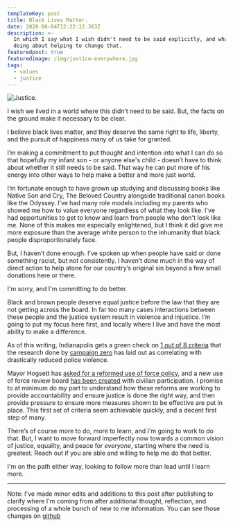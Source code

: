 ```yaml
---
templateKey: post
title: Black Lives Matter.
date: 2020-06-04T12:22:12.363Z
description: >-
  In which I say what I wish didn't need to be said explicitly, and what I'm
  doing about helping to change that.
featuredpost: true
featuredimage: /img/justice-everywhere.jpg
tags:
  - values
  - justice
---
```

![Justice.](/img/justice-everywhere.jpg)

I wish we lived in a world where this didn’t need to be said. But, the facts on the ground make it necessary to be clear.

I believe black lives matter, and they deserve the same right to life, liberty, and the pursuit of happiness many of us take for granted.

I’m making a commitment to put thought and intention into what I can *do* so that hopefully my infant son - or anyone else's child - doesn’t have to think about whether it still needs to be said. That way he can put more of his energy into other ways to help make a better and more just world.

I’m fortunate enough to have grown up studying and discussing books like Native Son and Cry, The Beloved Country alongside traditional canon books like the Odyssey. I’ve had many role models including my parents who showed me how to value everyone regardless of what they look like. I've had opportunities to get to know and learn from people who don't look like me. None of this makes me especially enlightened, but I think it did give me more exposure than the average white person to the inhumanity that black people disproportionately face.

But, I haven’t done enough. I’ve spoken up when people have said or done something racist, but not consistently. I haven’t done much in the way of direct action to help atone for our country’s original sin beyond a few small donations here or there. 

I'm sorry, and I'm committing to do better.

Black and brown people deserve equal justice before the law that they are not getting across the board. In far too many cases interactions between these people and the justice system result in violence and injustice. I’m going to put my focus here first, and locally where I live and have the most ability to make a difference. 

As of this writing, Indianapolis gets a green check on [1 out of 8 criteria](https://8cantwait.org/city/indianapolis-in) that the research done by [campaign zero](https://www.joincampaignzero.org/) has laid out as correlating with drastically reduced police violence.

Mayor Hogsett has [asked for a reformed use of force policy](https://twitter.com/IndyMayorJoe/status/1267548562503630848), and a new use of force review board [has been created](https://fox59.com/news/mayor-hogsett-impd-to-speak-about-ongoing-policing-reforms/) with civilian participation. I promise to at minimum do my part to understand how these reforms are working to provide accountability and ensure justice is done the right way, and then provide pressure to ensure more measures shown to be effective are put in place. This first set of criteria seem achievable quickly, and a decent first step of many.

There’s of course more to do, more to learn, and I'm going to work to do that. But, I want to move forward imperfectly now towards a common vision of justice, equality, and peace for _everyone_, starting where the need is greatest. Reach out if you are able and willing to help me do that better. 

I'm on the path either way, looking to follow more than lead until I learn more.

----

Note: I've made minor edits and additions to this post after publishing to clarify where I'm coming from after additional thought, reflection, and processing of a whole bunch of new to me information. You can see those changes on [github](https://github.com/craigsturgis/craigsturgisdotcom-netlify/commits/master/src/pages/posts/black-lives-matter.md)